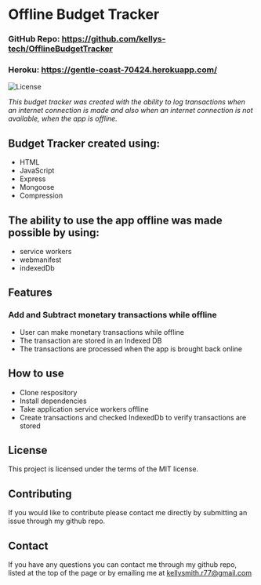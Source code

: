 # Offline Budget Tracker

### GitHub Repo: https://github.com/kellys-tech/OfflineBudgetTracker
### Heroku: https://gentle-coast-70424.herokuapp.com/

![License](https://img.shields.io/badge/license-MIT-blue)

*This budget tracker was created with the ability to log transactions when an internet connection is made and also when an internet connection is not available, when the app is offline.*

## Budget Tracker created using:
* HTML
* JavaScript
* Express
* Mongoose
* Compression

## The ability to use the app offline was made possible by using:
* service workers
* webmanifest
* indexedDb

## Features
### Add and Subtract monetary transactions while offline
* User can make monetary transactions while offline
* The transaction are stored in an Indexed DB
* The transactions are processed when the app is brought back online

## How to use
* Clone respository
* Install dependencies
* Take application service workers offline
* Create transactions and checked IndexedDb to verify transactions are stored

## License
This project is licensed under the terms of the MIT license.

## Contributing
If you would like to contribute please contact me directly by submitting an issue through my github repo.

## Contact
If you have any questions you can contact me through my github repo, listed at the top of the page or by emailing me at kellysmith.r77@gmail.com